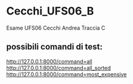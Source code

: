 # Cecchi_UFS06_B
Esame UFS06 Cecchi Andrea Traccia C

## possibili comandi di test:

http://127.0.0.1:8000/command=all
http://127.0.0.1:8000/command=all_sorted
http://127.0.0.1:8000/command=most_expensive
